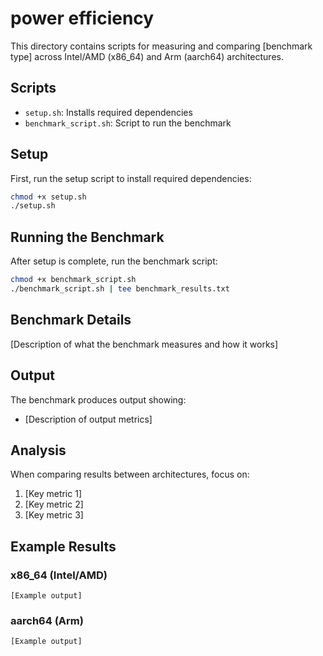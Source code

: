 # power efficiency

This directory contains scripts for measuring and comparing [benchmark type] across Intel/AMD (x86_64) and Arm (aarch64) architectures.

## Scripts

- `setup.sh`: Installs required dependencies
- `benchmark_script.sh`: Script to run the benchmark

## Setup

First, run the setup script to install required dependencies:

```bash
chmod +x setup.sh
./setup.sh
```

## Running the Benchmark

After setup is complete, run the benchmark script:

```bash
chmod +x benchmark_script.sh
./benchmark_script.sh | tee benchmark_results.txt
```

## Benchmark Details

[Description of what the benchmark measures and how it works]

## Output

The benchmark produces output showing:
- [Description of output metrics]

## Analysis

When comparing results between architectures, focus on:
1. [Key metric 1]
2. [Key metric 2]
3. [Key metric 3]

## Example Results

### x86_64 (Intel/AMD)
```
[Example output]
```

### aarch64 (Arm)
```
[Example output]
```